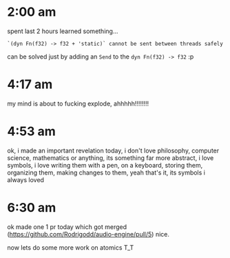 # 2:00 am
spent last 2 hours learned something...

```
`(dyn Fn(f32) -> f32 + 'static)` cannot be sent between threads safely
```
can be solved just by adding an `Send` to the `dyn Fn(f32) -> f32` :p

# 4:17 am
my mind is about to fucking explode, ahhhhh!!!!!!!!

# 4:53 am
ok, i made an important revelation today, i don't love philosophy, computer science, mathematics or anything, its something far more abstract, i love symbols, i love writing them with a pen, on a keyboard, storing them, organizing them, making changes to them, yeah that's it, its symbols i always loved

# 6:30 am
ok made one 1 pr today which got merged (https://github.com/Rodrigodd/audio-engine/pull/5) nice.

now lets do some more work on atomics T_T
